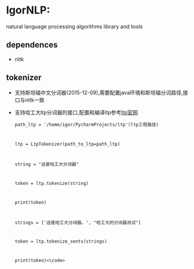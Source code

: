 # IgorNLP:
natural language processing algorithms library and tools

## dependences
- nltk

## tokenizer
- 支持斯坦福中文分词器(2015-12-09),需要配置java环境和斯坦福分词路径,接口与nltk一致
- 支持哈工大ltp分词器的接口,配置和编译ltp参考[ltp官网](https://github.com/HIT-SCIR/ltp)

    <code>path_ltp = '/home/igor/PycharmProjects/ltp'(ltp工程路径)
    
    ltp = LtpTokenizer(path_to_ltp=path_ltp)
    
    string = "这是哈工大分词器"
    
    token = ltp.tokenize(string)
    
    print(token)
    
    strings = ['这是哈工大分词器。', "哈工大的分词器测试"]
    
    token = ltp.tokenize_sents(strings)
    
    print(token)<\code>

    